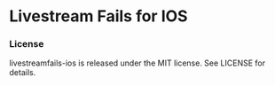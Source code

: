 # Livestream Fails for IOS

### License

livestreamfails-ios is released under the MIT license. See LICENSE for details.

